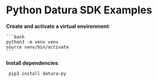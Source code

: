 # Python Datura SDK Examples


**Create and activate a virtual environment**:

    ```bash
    python3 -m venv venv
    source venv/bin/activate
    ```

**Install dependencies**:

   ```bash
    pip3 install datura-py
   ```